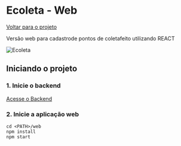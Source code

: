 # Ecoleta - Web
[Voltar para o projeto](https://github.com/massaaki/next-level-week)

Versão web para cadastrode pontos de coletafeito utilizando REACT

![Ecoleta](https://github.com/massaaki/next-level-week/blob/master/bg-ecoleta-web.png)


## Iniciando o projeto
### 1. Inicie o backend
[Acesse o Backend](https://github.com/massaaki/next-level-week/tree/master/server)

### 2. Inicie a aplicação web
```
cd <PATH>/web
npm install
npm start
```
